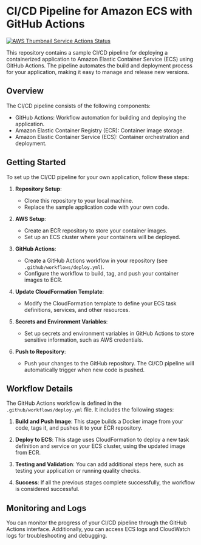 # CI/CD Pipeline for Amazon ECS with GitHub Actions

[![AWS Thumbnail Service Actions Status](https://github.com/sys-2077/aws-thumbnail-service-1/workflows/build/badge.svg)](https://github.com/sys-2077/aws-thumbnail-service-1/actions)


This repository contains a sample CI/CD pipeline for deploying a containerized application to Amazon Elastic Container Service (ECS) using GitHub Actions. The pipeline automates the build and deployment process for your application, making it easy to manage and release new versions.

## Overview

The CI/CD pipeline consists of the following components:

- GitHub Actions: Workflow automation for building and deploying the application.
- Amazon Elastic Container Registry (ECR): Container image storage.
- Amazon Elastic Container Service (ECS): Container orchestration and deployment.

## Getting Started

To set up the CI/CD pipeline for your own application, follow these steps:

1. **Repository Setup**:
   - Clone this repository to your local machine.
   - Replace the sample application code with your own code.

2. **AWS Setup**:
   - Create an ECR repository to store your container images.
   - Set up an ECS cluster where your containers will be deployed.

3. **GitHub Actions**:
   - Create a GitHub Actions workflow in your repository (see `.github/workflows/deploy.yml`).
   - Configure the workflow to build, tag, and push your container images to ECR.

4. **Update CloudFormation Template**:
   - Modify the CloudFormation template to define your ECS task definitions, services, and other resources.

5. **Secrets and Environment Variables**:
   - Set up secrets and environment variables in GitHub Actions to store sensitive information, such as AWS credentials.

6. **Push to Repository**:
   - Push your changes to the GitHub repository. The CI/CD pipeline will automatically trigger when new code is pushed.

## Workflow Details

The GitHub Actions workflow is defined in the `.github/workflows/deploy.yml` file. It includes the following stages:

1. **Build and Push Image**: This stage builds a Docker image from your code, tags it, and pushes it to your ECR repository.

2. **Deploy to ECS**: This stage uses CloudFormation to deploy a new task definition and service on your ECS cluster, using the updated image from ECR.

3. **Testing and Validation**: You can add additional steps here, such as testing your application or running quality checks.

4. **Success**: If all the previous stages complete successfully, the workflow is considered successful.

## Monitoring and Logs

You can monitor the progress of your CI/CD pipeline through the GitHub Actions interface. Additionally, you can access ECS logs and CloudWatch logs for troubleshooting and debugging.

